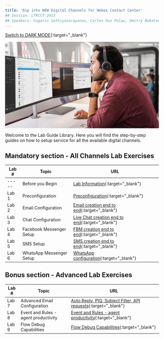 ```yaml
---
title: 'Dip into NEW Digital Channels for Webex Contact Center'
## Session: LTRCCT-2013
## Speakers: Gagarin Sathiyanarayanan, Carles Duz Palau, Dmitry Bokatov
---
```



[Switch to DARK MODE](https://wxcctechsummit.github.io/wxcclabguides/LTRCCT-2013/Home.html){:target="\_blank"}

<img align="middle" src="images/Admin.jpeg" width="1000" />

Welcome to the Lab Guide Library. Here you will find the step-by-step guides on how to setup service for all the available digital channels.



## Mandatory section - All Channels Lab Exercises 

| Lab #   | Topic                     | URL                                                        |
| --------------- | -------------------------- | -------------------------------------------------------------           |
|  ----- | Before you Begin | [Lab Information](Lab_Info.md){:target="\_blank"}  |
|  Lab 1 | Preconfiguration | [Preconfiguration](Lab1_Preconfiguration.md){:target="\_blank"}  |
|  Lab 2 | Email Configuration | [Email creation end to end](Lab2_Email.md){:target="\_blank"} |
|  Lab 3 | Chat Configuration | [Live Chat creation end to end](Lab3_Chat.md){:target="\_blank"} |
|  Lab 4 | Facebook Messenger Setup | [FBM creation end to end](Lab4_FBM.md){:target="\_blank"}   |
|  Lab 5 | SMS Setup | [SMS creation end to end](Lab5_SMS.md){:target="\_blank"}    |
|  Lab 6 | WhatsApp Messenger Setup | [WhatsApp configuration](Lab6_Whatsapp.md){:target="\_blank"}      |

## Bonus section - Advanced Lab Exercises

| Lab #   | Topic                     | URL                                                        |
| --------------- | -------------------------- | -------------------------------------------------------------           |
|  Lab 7 | Advanced Email Configuration | [Auto Reply, PIQ, Subject Filter, API requests](Lab7_Email_Advanced.md){:target="\_blank"}      |
|  Lab 8 | Event and Rules - agent productivity | [Event and Rules - agent productivity](Lab8_AgentProductivity.md){:target="\_blank"}      |
|  Lab 9 | Flow Debug Capabilities | [Flow Debug Capabilities](Lab9_Troubleshooting.md){:target="\_blank"}      |


